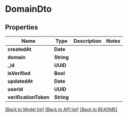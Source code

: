 # DomainDto

## Properties
Name | Type | Description | Notes
------------ | ------------- | ------------- | -------------
**createdAt** | **Date** |  | 
**domain** | **String** |  | 
**_id** | **UUID** |  | 
**isVerified** | **Bool** |  | 
**updatedAt** | **Date** |  | 
**userId** | **UUID** |  | 
**verificationToken** | **String** |  | 

[[Back to Model list]](../README.md#documentation-for-models) [[Back to API list]](../README.md#documentation-for-api-endpoints) [[Back to README]](../README.md)



